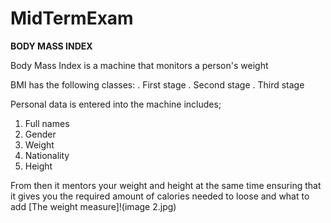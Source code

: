 # MidTermExam
**BODY MASS INDEX**

Body Mass Index is a machine that monitors a person's weight

BMI has the following classes:
. First stage
. Second stage
. Third stage

Personal data is entered into the machine includes;
1. Full names
2. Gender
3. Weight 
4. Nationality
5. Height

From then it mentors your weight and height at the same time ensuring that it gives you the required amount of calories needed to loose and what to add
[The weight measure]!(image 2.jpg)
